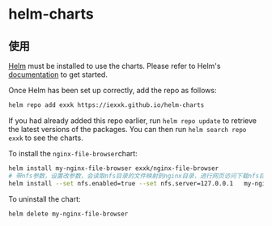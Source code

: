 # helm-charts



## 使用

[Helm](https://helm.sh) must be installed to use the charts.  Please refer to
Helm's [documentation](https://helm.sh/docs) to get started.

Once Helm has been set up correctly, add the repo as follows:

```bash
helm repo add exxk https://iexxk.github.io/helm-charts
```

If you had already added this repo earlier, run `helm repo update` to retrieve
the latest versions of the packages.  You can then run `helm search repo
exxk` to see the charts.

To install the `nginx-file-browser`chart:

```bash
helm install my-nginx-file-browser exxk/nginx-file-browser
# 带nfs参数，设置改参数，会读取nfs目录的文件映射到nginx目录，进行网页访问下载nfs目录内的内容
helm install --set nfs.enabled=true --set nfs.server=127.0.0.1   my-nginx-file-browser
```

To uninstall the chart:

```bash
helm delete my-nginx-file-browser
```

